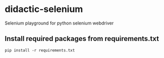# didactic-selenium
Selenium playground for python selenium webdriver

## Install required packages from requirements.txt 
`pip install -r requirements.txt`
